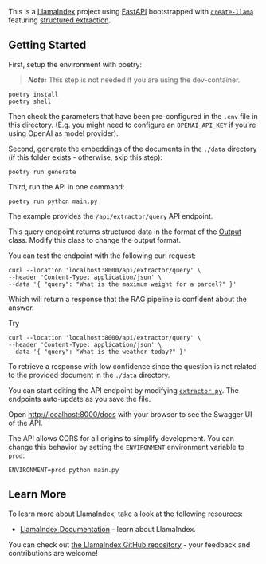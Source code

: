 This is a [LlamaIndex](https://www.llamaindex.ai/) project using [FastAPI](https://fastapi.tiangolo.com/) bootstrapped with [`create-llama`](https://github.com/run-llama/LlamaIndexTS/tree/main/packages/create-llama) featuring [structured extraction](https://docs.llamaindex.ai/en/stable/examples/structured_outputs/structured_outputs/?h=structured+output).

## Getting Started

First, setup the environment with poetry:

> **_Note:_** This step is not needed if you are using the dev-container.

```shell
poetry install
poetry shell
```

Then check the parameters that have been pre-configured in the `.env` file in this directory. (E.g. you might need to configure an `OPENAI_API_KEY` if you're using OpenAI as model provider).

Second, generate the embeddings of the documents in the `./data` directory (if this folder exists - otherwise, skip this step):

```shell
poetry run generate
```

Third, run the API in one command:

```shell
poetry run python main.py
```

The example provides the `/api/extractor/query` API endpoint.

This query endpoint returns structured data in the format of the [Output](./app/api/routers/output.py) class. Modify this class to change the output format.

You can test the endpoint with the following curl request:

```shell
curl --location 'localhost:8000/api/extractor/query' \
--header 'Content-Type: application/json' \
--data '{ "query": "What is the maximum weight for a parcel?" }'
```

Which will return a response that the RAG pipeline is confident about the answer.

Try

```shell
curl --location 'localhost:8000/api/extractor/query' \
--header 'Content-Type: application/json' \
--data '{ "query": "What is the weather today?" }'
```

To retrieve a response with low confidence since the question is not related to the provided document in the `./data` directory.

You can start editing the API endpoint by modifying [`extractor.py`](./app/api/routers/extractor.py). The endpoints auto-update as you save the file.

Open [http://localhost:8000/docs](http://localhost:8000/docs) with your browser to see the Swagger UI of the API.

The API allows CORS for all origins to simplify development. You can change this behavior by setting the `ENVIRONMENT` environment variable to `prod`:

```
ENVIRONMENT=prod python main.py
```

## Learn More

To learn more about LlamaIndex, take a look at the following resources:

- [LlamaIndex Documentation](https://docs.llamaindex.ai) - learn about LlamaIndex.

You can check out [the LlamaIndex GitHub repository](https://github.com/run-llama/llama_index) - your feedback and contributions are welcome!
